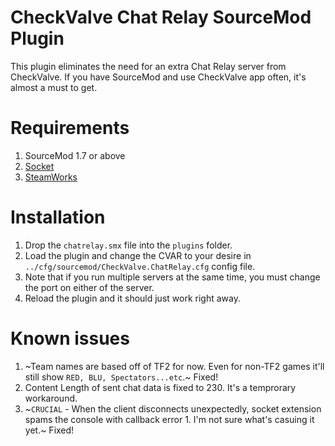 # CheckValve Chat Relay SourceMod Plugin

This plugin eliminates the need for an extra Chat Relay server from CheckValve. 
If you have SourceMod and use CheckValve app often, it's almost a must to get.

# Requirements
1. SourceMod 1.7 or above
2. [Socket](https://forums.alliedmods.net/showthread.php?t=67640)
3. [SteamWorks](https://forums.alliedmods.net/showthread.php?t=229556)

# Installation
1. Drop the `chatrelay.smx` file into the `plugins` folder.
2. Load the plugin and change the CVAR to your desire in `../cfg/sourcemod/CheckValve.ChatRelay.cfg` config file.
3. Note that if you run multiple servers at the same time, you must change the port on either of the server.
4. Reload the plugin and it should just work right away.

# Known issues
1. ~Team names are based off of TF2 for now. Even for non-TF2 games it'll still show `RED, BLU, Spectators...etc`.~ Fixed!
2. Content Length of sent chat data is fixed to 230. It's a temprorary workaround.
3. ~`CRUCIAL` - When the client disconnects unexpectedly, socket extension spams the console with callback error 1. I'm not sure what's casuing it yet.~ Fixed!
